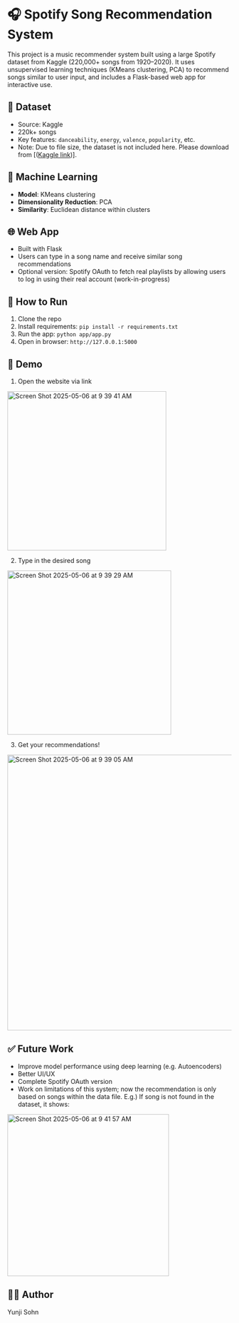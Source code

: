 # 🎧 Spotify Song Recommendation System

This project is a music recommender system built using a large Spotify dataset from Kaggle (220,000+ songs from 1920–2020). It uses unsupervised learning techniques (KMeans clustering, PCA) to recommend songs similar to user input, and includes a Flask-based web app for interactive use.

## 📁 Dataset

- Source: Kaggle
- 220k+ songs
- Key features: `danceability`, `energy`, `valence`, `popularity`, etc.
- Note: Due to file size, the dataset is not included here. Please download from [([Kaggle link](https://www.kaggle.com/datasets/vatsalmavani/spotify-dataset))]. 

## 🧠 Machine Learning

- **Model**: KMeans clustering
- **Dimensionality Reduction**: PCA
- **Similarity**: Euclidean distance within clusters

## 🌐 Web App

- Built with Flask
- Users can type in a song name and receive similar song recommendations
- Optional version: Spotify OAuth to fetch real playlists by allowing users to log in using their real account (work-in-progress)

## 🚀 How to Run

1. Clone the repo
2. Install requirements: `pip install -r requirements.txt`
3. Run the app: `python app/app.py`
4. Open in browser: `http://127.0.0.1:5000`

## 🧪 Demo

1. Open the website via link
<img width="357" alt="Screen Shot 2025-05-06 at 9 39 41 AM" src="https://github.com/user-attachments/assets/602f2f72-9315-45c3-badc-18dc77878ed3" />

2. Type in the desired song 
<img width="368" alt="Screen Shot 2025-05-06 at 9 39 29 AM" src="https://github.com/user-attachments/assets/8259f78a-db0f-4613-9b13-29070a54ec19" />

3. Get your recommendations!
<img width="618" alt="Screen Shot 2025-05-06 at 9 39 05 AM" src="https://github.com/user-attachments/assets/687b8e04-9efd-474b-aa9e-c17c44ccc339" />

## ✅ Future Work

- Improve model performance using deep learning (e.g. Autoencoders)
- Better UI/UX
- Complete Spotify OAuth version
- Work on limitations of this system; now the recommendation is only based on songs within the data file. 
E.g.)
If song is not found in the dataset, it shows: 
<img width="363" alt="Screen Shot 2025-05-06 at 9 41 57 AM" src="https://github.com/user-attachments/assets/d0a6912e-8260-48a2-bf99-eca61bd57dcf" />


## 🧑‍💻 Author

Yunji Sohn

